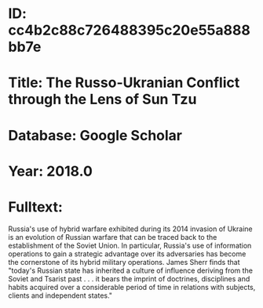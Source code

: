 # ID: cc4b2c88c726488395c20e55a888bb7e
# Title: The Russo-Ukranian Conflict through the Lens of Sun Tzu
# Database: Google Scholar
# Year: 2018.0
# Fulltext:
Russia's use of hybrid warfare exhibited during its 2014 invasion of Ukraine is an evolution of Russian warfare that can be traced back to the establishment of the Soviet Union.
In particular, Russia's use of information operations to gain a strategic advantage over its adversaries has become the cornerstone of its hybrid military operations.
James Sherr finds that "today's Russian state has inherited a culture of influence deriving from the Soviet and Tsarist past . . .
it bears the imprint of doctrines, disciplines and habits acquired over a considerable period of time in relations with subjects, clients and independent states."